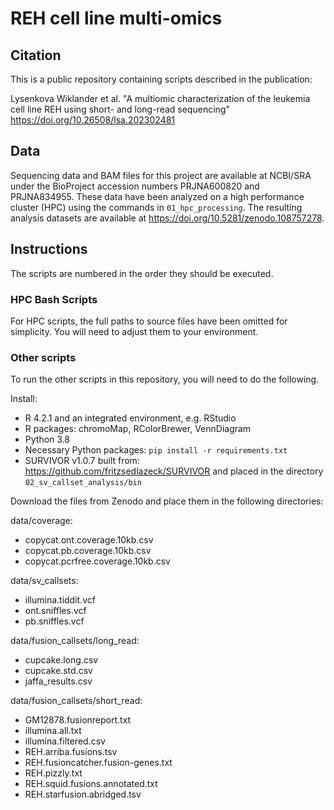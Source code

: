 # REH cell line multi-omics

## Citation
This is a public repository containing scripts described in the publication:

Lysenkova Wiklander et al.
"A multiomic characterization of the leukemia cell line REH using short- and long-read sequencing" https://doi.org/10.26508/lsa.202302481

## Data
Sequencing data and BAM files for this project are available at NCBI/SRA under the BioProject accession numbers PRJNA600820 and PRJNA834955. These data have been analyzed on a high performance cluster (HPC) using the commands in `01_hpc_processing`. The resulting analysis datasets are available at https://doi.org/10.5281/zenodo.108757278.

## Instructions
The scripts are numbered in the order they should be executed.

### HPC Bash Scripts
For HPC scripts, the full paths to source files have been omitted for simplicity. You will need to adjust them to your environment.

### Other scripts
To run the other scripts in this repository, you will need to do the following.

Install:
- R 4.2.1 and an integrated environment, e.g. RStudio
- R packages: chromoMap, RColorBrewer, VennDiagram
- Python 3.8
- Necessary Python packages: `pip install -r requirements.txt`
- SURVIVOR v1.0.7 built from: https://github.com/fritzsedlazeck/SURVIVOR and placed in the directory `02_sv_callset_analysis/bin`

Download the files from Zenodo and place them in the following directories:

data/coverage:
- copycat.ont.coverage.10kb.csv
- copycat.pb.coverage.10kb.csv
- copycat.pcrfree.coverage.10kb.csv

data/sv_callsets:
- illumina.tiddit.vcf
- ont.sniffles.vcf
- pb.sniffles.vcf

data/fusion_callsets/long_read:
- cupcake.long.csv
- cupcake.std.csv
- jaffa_results.csv

data/fusion_callsets/short_read:
- GM12878.fusionreport.txt
- illumina.all.txt
- illumina.filtered.csv
- REH.arriba.fusions.tsv
- REH.fusioncatcher.fusion-genes.txt
- REH.pizzly.txt
- REH.squid.fusions.annotated.txt
- REH.starfusion.abridged.tsv
